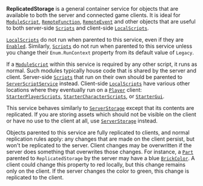 **ReplicatedStorage** is a general container service for objects that are
available to both the server and connected game clients. It is ideal for
[`ModuleScript`](https://create.roblox.com/docs/reference/engine/classes/ModuleScript), [`RemoteFunction`](https://create.roblox.com/docs/reference/engine/classes/RemoteFunction), [`RemoteEvent`](https://create.roblox.com/docs/reference/engine/classes/RemoteEvent) and other
objects that are useful to both server-side [`Scripts`](https://create.roblox.com/docs/reference/engine/classes/Script) and
client-side [`LocalScripts`](https://create.roblox.com/docs/reference/engine/classes/LocalScript).

[`LocalScripts`](https://create.roblox.com/docs/reference/engine/classes/LocalScript) do not run when parented to this service,
even if they are [`Enabled`](https://create.roblox.com/docs/reference/engine/classes/BaseScript#Enabled). Similarly,
[`Scripts`](https://create.roblox.com/docs/reference/engine/classes/Script) do not run when parented to this service unless you
change their `Enum.RunContext` property from its default value of `Legacy`.

If a [`ModuleScript`](https://create.roblox.com/docs/reference/engine/classes/ModuleScript) within this service is required by any other script,
it runs as normal. Such modules typically house code that is shared by the
server and client. Server-side [`Scripts`](https://create.roblox.com/docs/reference/engine/classes/Script) that run on their own
should be parented to [`ServerScriptService`](https://create.roblox.com/docs/reference/engine/classes/ServerScriptService) instead. Client-side
[`LocalScripts`](https://create.roblox.com/docs/reference/engine/classes/LocalScript) have various other locations where they
eventually run on a [`Player`](https://create.roblox.com/docs/reference/engine/classes/Player) client: [`StarterPlayerScripts`](https://create.roblox.com/docs/reference/engine/classes/StarterPlayerScripts),
[`StarterCharacterScripts`](https://create.roblox.com/docs/reference/engine/classes/StarterCharacterScripts), or [`StarterGui`](https://create.roblox.com/docs/reference/engine/classes/StarterGui).

This service behaves similarly to [`ServerStorage`](https://create.roblox.com/docs/reference/engine/classes/ServerStorage) except that its
contents are replicated. If you are storing assets which should not be visible
on the client or have no use to the client at all, use [`ServerStorage`](https://create.roblox.com/docs/reference/engine/classes/ServerStorage)
instead.

Objects parented to this service are fully replicated to clients, and normal
replication rules apply: any changes that are made on the client persist, but
won't be replicated to the server. Client changes may be overwritten if the
server does something that overwrites those changes. For instance, a
[`Part`](https://create.roblox.com/docs/reference/engine/classes/Part) parented to `ReplicatedStorage` by the server may have a blue
[`BrickColor`](https://create.roblox.com/docs/reference/engine/classes/BasePart#BrickColor). A client could change this property to
red locally, but this change remains only on the client. If the server changes
the color to green, this change is replicated to the client.